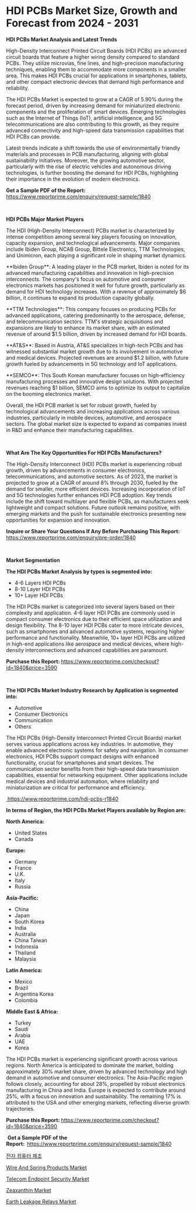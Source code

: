 <p><h1>HDI PCBs Market Size, Growth and Forecast from 2024 - 2031</h1></p><p><strong>HDI PCBs Market Analysis and Latest Trends</strong></p>
<p><p>High-Density Interconnect Printed Circuit Boards (HDI PCBs) are advanced circuit boards that feature a higher wiring density compared to standard PCBs. They utilize microvias, fine lines, and high-precision manufacturing techniques, enabling them to accommodate more components in a smaller area. This makes HDI PCBs crucial for applications in smartphones, tablets, and other compact electronic devices that demand high performance and reliability.</p><p>The HDI PCBs Market is expected to grow at a CAGR of 5.90% during the forecast period, driven by increasing demand for miniaturized electronic components and the proliferation of smart devices. Emerging technologies such as the Internet of Things (IoT), artificial intelligence, and 5G telecommunications are also contributing to this growth, as they require advanced connectivity and high-speed data transmission capabilities that HDI PCBs can provide.</p><p>Latest trends indicate a shift towards the use of environmentally friendly materials and processes in PCB manufacturing, aligning with global sustainability initiatives. Moreover, the growing automotive sector, particularly with the rise of electric vehicles and autonomous driving technologies, is further boosting the demand for HDI PCBs, highlighting their importance in the evolution of modern electronics.</p></p>
<p><strong>Get a Sample PDF of the Report:&nbsp;</strong> <a href="https://www.reportprime.com/enquiry/request-sample/1840">https://www.reportprime.com/enquiry/request-sample/1840</a></p>
<p>&nbsp;</p>
<p><strong>HDI PCBs Major Market Players</strong></p>
<p><p>The HDI (High-Density Interconnect) PCBs market is characterized by intense competition among several key players focusing on innovation, capacity expansion, and technological advancements. Major companies include Ibiden Group, NCAB Group, Bittele Electronics, TTM Technologies, and Unimicron, each playing a significant role in shaping market dynamics.</p><p>**Ibiden Group**: A leading player in the PCB market, Ibiden is noted for its advanced manufacturing capabilities and innovation in high-precision interconnects. The company's focus on automotive and consumer electronics markets has positioned it well for future growth, particularly as demand for HDI technology increases. With a revenue of approximately $6 billion, it continues to expand its production capacity globally.</p><p>**TTM Technologies**: This company focuses on producing PCBs for advanced applications, catering predominantly to the aerospace, defense, and telecommunication sectors. TTM's strategic acquisitions and expansions are likely to enhance its market share, with an estimated revenue of around $1.5 billion, driven by increased demand for HDI boards.</p><p>**AT&S**: Based in Austria, AT&S specializes in high-tech PCBs and has witnessed substantial market growth due to its involvement in automotive and medical devices. Projected revenues are around $1.2 billion, with future growth fueled by advancements in 5G technology and IoT applications.</p><p>**SEMCO**: This South Korean manufacturer focuses on high-efficiency manufacturing processes and innovative design solutions. With projected revenues reaching $1 billion, SEMCO aims to optimize its output to capitalize on the booming electronics market.</p><p>Overall, the HDI PCB market is set for robust growth, fueled by technological advancements and increasing applications across various industries, particularly in mobile devices, automotive, and aerospace sectors. The global market size is expected to expand as companies invest in R&D and enhance their manufacturing capabilities.</p></p>
<p>&nbsp;</p>
<p><strong>What Are The Key Opportunities For HDI PCBs Manufacturers?</strong></p>
<p><p>The High-Density Interconnect (HDI) PCBs market is experiencing robust growth, driven by advancements in consumer electronics, telecommunications, and automotive sectors. As of 2023, the market is projected to grow at a CAGR of around 8% through 2030, fueled by the demand for smaller, more efficient devices. Increasing incorporation of IoT and 5G technologies further enhances HDI PCB adoption. Key trends include the shift toward multilayer and flexible PCBs, as manufacturers seek lightweight and compact solutions. Future outlook remains positive, with emerging markets and the push for sustainable electronics presenting new opportunities for expansion and innovation.</p></p>
<p><strong>Inquire or Share Your Questions If Any Before Purchasing This Report:</strong> <a href="https://www.reportprime.com/enquiry/pre-order/1840">https://www.reportprime.com/enquiry/pre-order/1840</a></p>
<p>&nbsp;</p>
<p><strong>Market Segmentation</strong></p>
<p><strong>The HDI PCBs Market Analysis by types is segmented into:</strong></p>
<p><ul><li>4-6 Layers HDI PCBs</li><li>8-10 Layer HDI PCBs</li><li>10+ Layer HDI PCBs</li></ul></p>
<p><p>The HDI PCBs market is categorized into several layers based on their complexity and application. 4-6 layer HDI PCBs are commonly used in compact consumer electronics due to their efficient space utilization and design flexibility. The 8-10 layer HDI PCBs cater to more intricate devices, such as smartphones and advanced automotive systems, requiring higher performance and functionality. Meanwhile, 10+ layer HDI PCBs are utilized in high-end applications like aerospace and medical devices, where high-density interconnections and advanced capabilities are paramount.</p></p>
<p><strong>Purchase this Report:&nbsp;</strong><a href="https://www.reportprime.com/checkout?id=1840&price=3590">https://www.reportprime.com/checkout?id=1840&price=3590</a></p>
<p>&nbsp;</p>
<p><strong>The HDI PCBs Market Industry Research by Application is segmented into:</strong></p>
<p><ul><li>Automotive</li><li>Consumer Electronics</li><li>Communication</li><li>Others</li></ul></p>
<p><p>The HDI PCBs (High-Density Interconnect Printed Circuit Boards) market serves various applications across key industries. In automotive, they enable advanced electronic systems for safety and navigation. In consumer electronics, HDI PCBs support compact designs with enhanced functionality, crucial for smartphones and smart devices. The communication sector benefits from their high-speed data transmission capabilities, essential for networking equipment. Other applications include medical devices and industrial automation, where reliability and miniaturization are critical for performance and efficiency.</p></p>
<p><a href="https://www.reportprime.com/hdi-pcbs-r1840">&nbsp;https://www.reportprime.com/hdi-pcbs-r1840</a></p>
<p><strong>In terms of Region, the HDI PCBs Market Players available by Region are:</strong></p>
<p>
    <p> <strong> North America: </strong>
        <ul>
            <li>United States</li>
            <li>Canada</li>
        </ul>
        </p> 
    <p> <strong> Europe: </strong>
        <ul>
            <li>Germany</li>
            <li>France</li>
            <li>U.K.</li>
            <li>Italy</li>
            <li>Russia</li>
        </ul>
        </p> 
    <p> <strong> Asia-Pacific: </strong>
        <ul>
            <li>China</li>
            <li>Japan</li>
            <li>South Korea</li>
            <li>India</li>
            <li>Australia</li>
            <li>China Taiwan</li>
            <li>Indonesia</li>
            <li>Thailand</li>
            <li>Malaysia</li>
        </ul>
        </p> 
    <p> <strong> Latin America: </strong>
        <ul>
            <li>Mexico</li>
            <li>Brazil</li>
            <li>Argentina Korea</li>
            <li>Colombia</li>
        </ul>
        </p> 
    <p> <strong> Middle East & Africa: </strong>
        <ul>
            <li>Turkey</li>
            <li>Saudi</li>
            <li>Arabia</li>
            <li>UAE</li>
            <li>Korea</li>
        </ul>
    </p>
    </p>
<p><p>The HDI PCBs market is experiencing significant growth across various regions. North America is anticipated to dominate the market, holding approximately 30% market share, driven by advanced technology and high demand in automotive and consumer electronics. The Asia-Pacific region follows closely, accounting for about 28%, propelled by robust electronics manufacturing in China and India. Europe is expected to contribute around 25%, with a focus on innovation and sustainability. The remaining 17% is attributed to the USA and other emerging markets, reflecting diverse growth trajectories.</p></p>
<p><strong>Purchase this Report: </strong><a href="https://www.reportprime.com/checkout?id=1840&price=3590">https://www.reportprime.com/checkout?id=1840&price=3590</a></p>
<p>&nbsp;<strong>Get a Sample PDF of the Report:&nbsp;&nbsp;</strong><a href="https://www.reportprime.com/enquiry/request-sample/1840">https://www.reportprime.com/enquiry/request-sample/1840</a></p>
<p><strong></strong></p>
<p><p><a href="https://medium.com/@darianswift1922_33282/%EC%A0%84-%EC%84%B8%EA%B3%84-%EC%A0%84%EC%9E%90-%EC%BB%B4%ED%93%A8%ED%84%B0-%EC%A0%9C%EC%A1%B0-%EC%8B%9C%EC%9E%A5%EC%97%90-%EB%8C%80%ED%95%9C-%EC%A0%84%EB%9E%B5%EC%A0%81-%EC%8B%9C%EC%9E%A5-%ED%86%B5%EC%B0%B0%EB%A0%A5-2024-2031-59275af1dc9b">전자 컴퓨터 제조</a></p><p><a href="https://issuu.com/reportprime-2/docs/wire-and-spring-products-market-siz_da920f68aa22c8">Wire And Spring Products Market</a></p><p><a href="https://issuu.com/reportprime-2/docs/telecom-endpoint-security-market-si_d5ca38b71f2d98">Telecom Endpoint Security Market</a></p><p><a href="https://www.linkedin.com/pulse/evaluating-global-zeaxanthin-market-trends-growth-opportunities-sdglf?trackingId=Lkg%2FI1PJQoyRwilDjELt8Q%3D%3D">Zeaxanthin Market</a></p><p><a href="https://github.com/BryceTownsendr/Market-Research-Report-List-6/blob/main/earth-leakage-relays-market.md">Earth Leakage Relays Market</a></p></p>